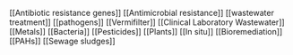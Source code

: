 [[Antibiotic resistance genes]]
[[Antimicrobial resistance]]
[[wastewater treatment]]
[[pathogens]]
[[Vermifilter]]
[[Clinical Laboratory Wastewater]]
[[Metals]]
[[Bacteria]]
[[Pesticides]]
[[Plants]]
[[In situ]]
[[Bioremediation]]
[[PAHs]]
[[Sewage sludges]]
